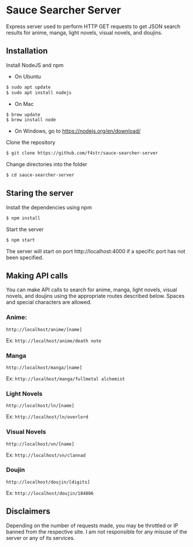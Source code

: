 # Sauce Searcher Server

Express server used to perform HTTP GET requests to get JSON search results for anime, manga, light novels, visual novels, and doujins.

## Installation

Install NodeJS and npm
- On Ubuntu 
```bash
$ sudo apt update
$ sudo apt install nodejs
```
- On Mac
```bash
$ brew update
$ brew install node
```
- On Windows, go to https://nodejs.org/en/download/

Clone the repository
```bash
$ git clone https://github.com/f4str/sauce-searcher-server
```

Change directories into the folder
```bash
$ cd sauce-searcher-server
```

## Staring the server

Install the dependencies using npm
```bash
$ npm install
```

Start the server
```bash
$ npm start
```

The server will start on port http://localhost:4000 if a specific port has not been specified. 

## Making API calls

You can make API calls to search for anime, manga, light novels, visual novels, and doujins using the appropriate routes described below. Spaces and special characters are allowed. 

### Anime: 

```
http://localhost/anime/[name]
```

Ex: `http://localhost/anime/death note`

### Manga

```
http://localhost/manga/[name]
```

Ex: `http://localhost/manga/fullmetal alchemist`

### Light Novels

```
http://localhost/ln/[name]
```

Ex: `http://localhost/ln/overlord`

### Visual Novels

```
http://localhost/vn/[name]
```

Ex: `http://localhost/vn/clannad`

### Doujin

```
http://localhost/doujin/[digits]

```

Ex: `http://localhost/doujin/184806`

## Disclaimers 

Depending on the number of requests made, you may be throttled or IP banned from the respective site. I am not responsible for any misuse of the server or any of its services.

